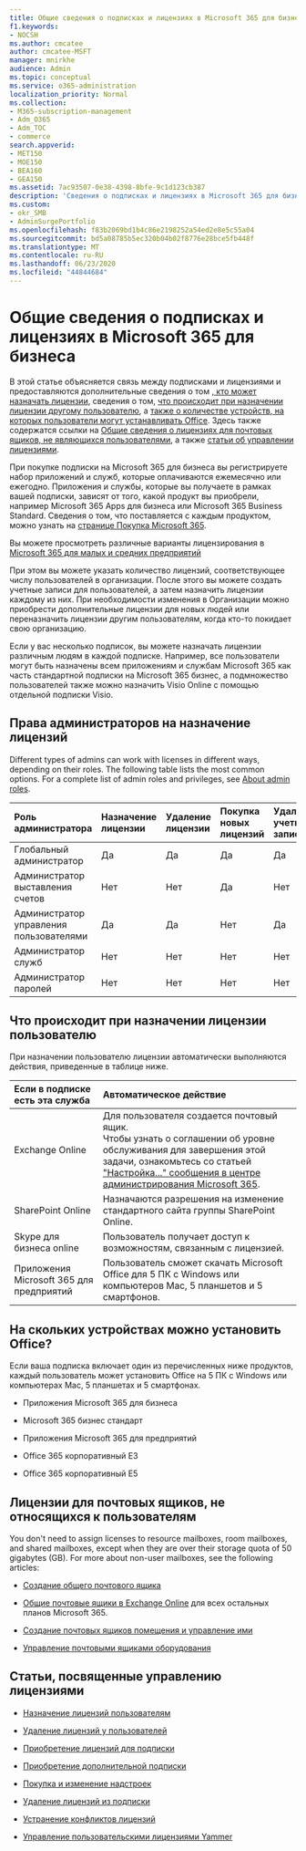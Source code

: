 ```yaml
---
title: Общие сведения о подписках и лицензиях в Microsoft 365 для бизнеса
f1.keywords:
- NOCSH
ms.author: cmcatee
author: cmcatee-MSFT
manager: mnirkhe
audience: Admin
ms.topic: conceptual
ms.service: o365-administration
localization_priority: Normal
ms.collection:
- M365-subscription-management
- Adm_O365
- Adm_TOC
- commerce
search.appverid:
- MET150
- MOE150
- BEA160
- GEA150
ms.assetid: 7ac93507-0e38-4398-8bfe-9c1d123cb387
description: 'Сведения о подписках и лицензиях в Microsoft 365 для бизнеса, а также о том, кто может назначать лицензии и что происходит при назначении лицензии кому-либо. '
ms.custom:
- okr_SMB
- AdminSurgePortfolio
ms.openlocfilehash: f83b2069bd1b4c86e2198252a54ed2e8e5c55a04
ms.sourcegitcommit: bd5a08785b5ec320b04b02f8776e28bce5fb448f
ms.translationtype: MT
ms.contentlocale: ru-RU
ms.lasthandoff: 06/23/2020
ms.locfileid: "44844684"
---
```

# <a name="understand-subscriptions-and-licenses-in-microsoft-365-for-business"></a>Общие сведения о подписках и лицензиях в Microsoft 365 для бизнеса

В этой статье объясняется связь между подписками и лицензиями и предоставляются дополнительные сведения о том [, кто может назначать лицензии](#find-out-who-can-assign-licenses), сведения о том, [что происходит при назначении лицензии другому пользователю](#understand-what-happens-when-you-assign-a-license-to-someone), а [также о количестве устройств, на которых пользователи могут устанавливать Office](#how-many-devices-can-people-install-office-on). Здесь также содержатся ссылки на [Общие сведения о лицензиях для почтовых ящиков, не являющихся пользователями](#understand-licenses-for-non-user-mailboxes), а также [статьи об управлении лицензиями](#articles-about-managing-licenses).
  
При покупке подписки на Microsoft 365 для бизнеса вы регистрируете набор приложений и служб, которые оплачиваются ежемесячно или ежегодно. Приложения и службы, которые вы получаете в рамках вашей подписки, зависят от того, какой продукт вы приобрели, например Microsoft 365 Apps для бизнеса или Microsoft 365 Business Standard. Сведения о том, что поставляется с каждым продуктом, можно узнать на [странице Покупка Microsoft 365](https://products.office.com/compare-all-microsoft-office-products?&activetab=tab:primaryr1). 

Вы можете просмотреть различные варианты лицензирования в [Microsoft 365 для малых и средних предприятий](https://docs.microsoft.com/office365/servicedescriptions/microsoft-365-service-descriptions/licensing-microsoft-365-in-smb)

При этом вы можете указать количество лицензий, соответствующее числу пользователей в организации. После этого вы можете создать учетные записи для пользователей, а затем назначить лицензии каждому из них. При необходимости изменения в Организации можно приобрести дополнительные лицензии для новых людей или переназначить лицензии другим пользователям, когда кто-то покидает свою организацию. 

Если у вас несколько подписок, вы можете назначать лицензии различным людям в каждой подписке. Например, все пользователи могут быть назначены всем приложениям и службам Microsoft 365 как часть стандартной подписки на Microsoft 365 бизнес, а подмножество пользователей также можно назначить Visio Online с помощью отдельной подписки Visio. 

  
## <a name="find-out-who-can-assign-licenses"></a>Права администраторов на назначение лицензий

Different types of admins can work with licenses in different ways, depending on their roles. The following table lists the most common options. For a complete list of admin roles and privileges, see [About admin roles](../../admin/add-users/about-admin-roles.md).
  
|**Роль администратора**|**Назначение лицензии**|**Удаление лицензии**|**Покупка новых лицензий**|**Удаление учетной записи**|
|:-----|:-----|:-----|:-----|:-----|
|Глобальный администратор  <br/> |Да  <br/> |Да  <br/> |Да  <br/> |Да  <br/> |
|Администратор выставления счетов  <br/> |Нет  <br/> |Нет  <br/> |Да  <br/> |Нет  <br/> |
|Администратор управления пользователями  <br/> |Да  <br/> |Да  <br/> |Нет  <br/> |Да  <br/> |
|Администратор служб  <br/> |Нет  <br/> |Нет  <br/> |Нет  <br/> |Нет  <br/> |
|Администратор паролей  <br/> |Нет  <br/> |Нет  <br/> |Нет  <br/> |Нет  <br/> |
   
## <a name="understand-what-happens-when-you-assign-a-license-to-someone"></a>Что происходит при назначении лицензии пользователю

При назначении пользователю лицензии автоматически выполняются действия, приведенные в таблице ниже.
  
|**Если в подписке есть эта служба**|**Автоматическое действие**|
|:-----|:-----|
|Exchange Online  <br/> |Для пользователя создается почтовый ящик.  <br/> Чтобы узнать о соглашении об уровне обслуживания для завершения этой задачи, ознакомьтесь со статьей ["Настройка..." сообщения в центре администрирования Microsoft 365](https://support.microsoft.com/help/2635238/setting-up-messages-in-the-office-365-admin-center). |
|SharePoint Online  <br/> |Назначаются разрешения на изменение стандартного сайта группы SharePoint Online.  <br/> |
|Skype для бизнеса online  <br/> |Пользователь получает доступ к возможностям, связанным с лицензией.  <br/> |
|Приложения Microsoft 365 для предприятий  <br/> |Пользователь сможет скачать Microsoft Office для 5 ПК с Windows или компьютеров Mac, 5 планшетов и 5 смартфонов.  <br/> |
   
## <a name="how-many-devices-can-people-install-office-on"></a>На скольких устройствах можно установить Office?

Если ваша подписка включает один из перечисленных ниже продуктов, каждый пользователь может установить Office на 5 ПК с Windows или компьютерах Mac, 5 планшетах и 5 смартфонах.
  
- Приложения Microsoft 365 для бизнеса
    
- Microsoft 365 бизнес стандарт
    
- Приложения Microsoft 365 для предприятий
    
- Office 365 корпоративный E3
    
- Office 365 корпоративный E5
    
## <a name="understand-licenses-for-non-user-mailboxes"></a>Лицензии для почтовых ящиков, не относящихся к пользователям

You don't need to assign licenses to resource mailboxes, room mailboxes, and shared mailboxes, except when they are over their storage quota of 50 gigabytes (GB). For more about non-user mailboxes, see the following articles:
  
- [Создание общего почтового ящика](../../admin/email/create-a-shared-mailbox.md)
    
- [Общие почтовые ящики в Exchange Online](https://go.microsoft.com/fwlink/p/?linkid=847433) для всех остальных планов Microsoft 365. 
    
- [Создание почтовых ящиков помещения и управление ими](https://go.microsoft.com/fwlink/p/?linkid=847434)
    
- [Управление почтовыми ящиками оборудования](https://go.microsoft.com/fwlink/p/?linkid=847435)
    
## <a name="articles-about-managing-licenses"></a>Статьи, посвященные управлению лицензиями

- [Назначение лицензий пользователям](../../admin/manage/assign-licenses-to-users.md)
    
- [Удаление лицензий у пользователей](../../admin/manage/remove-licenses-from-users.md)
    
- [Приобретение лицензий для подписки](buy-licenses.md)
    
- [Приобретение дополнительной подписки](../buy-another-subscription.md)
    
- [Покупка и изменение надстроек](../buy-or-edit-an-add-on.md)
    
- [Удаление лицензий из подписки](remove-licenses-from-subscription.md)
    
- [Устранение конфликтов лицензий](../../admin/manage/resolve-license-conflicts.md)
    
- [Управление пользовательскими лицензиями Yammer](https://docs.microsoft.com/yammer/manage-yammer-users/manage-yammer-licenses-in-office-365)
